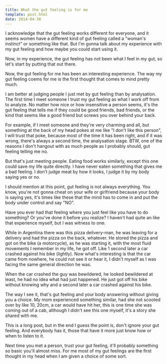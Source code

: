 ```yaml
---
title: What the gut feeling is for me
template: post.html
date: 2014-04-30
---
```


I acknowledge that the gut feeling works different for everyone, and it seems
women have a different kind of gut feeling called a "woman's instinct" or
something like that. But I'm gonna talk about my experience with my gut feeling
and how maybe you could start using it.

Now, in my experience, the gut feeling has not been what I feel in my gut, so
let's start by putting that out there.

Now, the gut feeling for me has been an interesting experience. The way my gut
feeling coems for me is the first thought that comes to mind pretty much.

I am better at judging people I just met by gut feeling than by analysation. The
first time I meet someone I trust my gut feeling as what I work off from to
analyze. No matter how nice or how insensitive a person seems, it's the gut
feeling that tells me if they could be good friends, bad friends, or the kind
that seems like a good friend but screws you over behind your back.

For example, if I meet someone and they're very charming and all, but something
at the back of my head pokes at me like "I don't like this person", I will trust
that poke, because most of the time it has been right, and if it was wrong,
there's always a second time, the analysation stage. BTW, one of the reasons
I don't hangout with as much people as I probably should, gut feeling telling me
no.

But that's just meeting people. Eating food works similarly, except this one
could save my life quite directly. I have never eaten something that gives me
a bad feeling. I don't judge meat by how it looks, I judge it by my body saying
yes or no.

I should mention at this point, gut feeling is not always everything. You know,
you're not gonna cheat on your wife or girlfriend because your body is saying
yes, it's times like these that the mind has to come in and put the body under
control and say "NO".

Have you ever had that feeling where you just feel like you have to do
something? Or you've done it before you realize? I haven't had quite an like
that experience myself, but I was witness to one.

While in Argentina there was this pizza delivery-man, he was leaving for
a delivery and had the pizza on the back, whatever. He stored the pizza and got
on the bike (a motorcycle), as he was starting it, with the most fluid movements
I remember in my life, he got off. Like 1 second later a car crashed against his
bike (lightly). Now what's interesting is that the car came from nowhere, he
could not see it or hear it, I didn't myself as I was facing the same general
direction he was.

When the car crashed the guy was bewildered, he looked bewildered at least, he
had no idea what had just happened. He just got off his bike without knowing why
and a second later a car crashed against his bike.

The way I see it, that's gut feeling and your body answering without giving you
a choice. My mom experienced something similar, had she not scooted over by like
10, 20cm, a car would have hit her, this is one time she was coming out of
a cab, although I didn't see this one myself, it's a story she shared with me.

This is a long post, but in the end I guess the point is, don't ignore your gut
feeling. And everybody has it, those that have it more just know how or when to
listen to it.

Next time you met a person, trust your gut feeling, it'll probably something so
basic you'll almost miss. For me most of my gut feelings are the first thought
in my head when I am given a choice of some sort.
